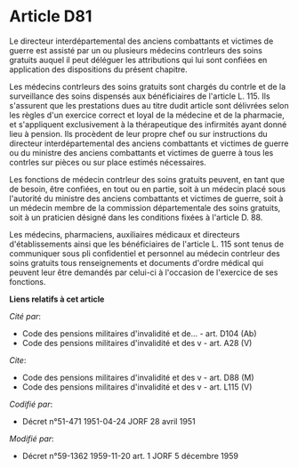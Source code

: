 # Article D81

Le directeur interdépartemental des anciens combattants et victimes de guerre est assisté par un ou plusieurs médecins
contr<cb>leurs des soins gratuits auquel il peut déléguer les attributions qui lui sont confiées en application des
dispositions du présent chapitre.

Les médecins contr<cb>leurs des soins gratuits sont chargés du contr<cb>le et de la surveillance des soins dispensés aux
bénéficiaires de l'article L. 115. Ils s'assurent que les prestations dues au titre dudit article sont délivrées selon les
règles d'un exercice correct et loyal de la médecine et de la pharmacie, et s'appliquent exclusivement à la thérapeutique des
infirmités ayant donné lieu à pension. Ils procèdent de leur propre chef ou sur instructions du directeur interdépartemental
des anciens combattants et victimes de guerre ou du ministre des anciens combattants et victimes de guerre à tous les
contr<cb>les sur pièces ou sur place estimés nécessaires.

Les fonctions de médecin contr<cb>leur des soins gratuits peuvent, en tant que de besoin, être confiées, en tout ou en
partie, soit à un médecin placé sous l'autorité du ministre des anciens combattants et victimes de guerre, soit à un médecin
membre de la commission départementale des soins gratuits, soit à un praticien désigné dans les conditions fixées à l'article
D. 88.

Les médecins, pharmaciens, auxiliaires médicaux et directeurs d'établissements ainsi que les bénéficiaires de l'article L.
115 sont tenus de communiquer sous pli confidentiel et personnel au médecin contr<cb>leur des soins gratuits tous
renseignements et documents d'ordre médical qui peuvent leur être demandés par celui-ci à l'occasion de l'exercice de ses
fonctions.

</cb></cb></cb></cb></cb></cb>

**Liens relatifs à cet article**

_Cité par_:

  - Code des pensions militaires d'invalidité et de... - art. D104 (Ab)
  - Code des pensions militaires d'invalidité et des v - art. A28 (V)

_Cite_:

  - Code des pensions militaires d'invalidité et des v - art. D88 (M)
  - Code des pensions militaires d'invalidité et des v - art. L115 (V)

_Codifié par_:

  - Décret n°51-471 1951-04-24 JORF 28 avril 1951

_Modifié par_:

  - Décret n°59-1362 1959-11-20 art. 1 JORF 5 décembre 1959

